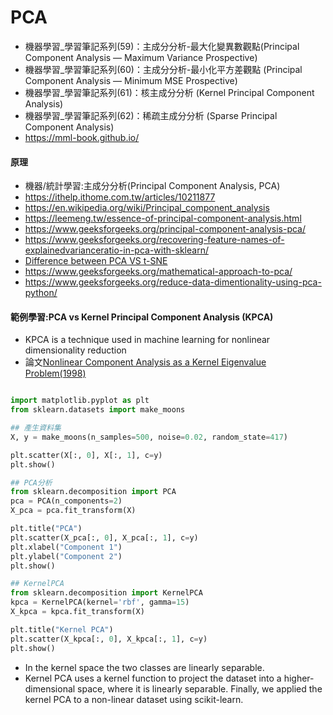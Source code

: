 # PCA
- 機器學習_學習筆記系列(59)：主成分分析-最大化變異數觀點(Principal Component Analysis — Maximum Variance Prospective)
- 機器學習_學習筆記系列(60)：主成分分析-最小化平方差觀點 (Principal Component Analysis — Minimum MSE Prospective)
- 機器學習_學習筆記系列(61)：核主成分分析 (Kernel Principal Component Analysis)
- 機器學習_學習筆記系列(62)：稀疏主成分分析 (Sparse Principal Component Analysis)
- https://mml-book.github.io/
#### 原理
- 機器/統計學習:主成分分析(Principal Component Analysis, PCA)
- https://ithelp.ithome.com.tw/articles/10211877
- https://en.wikipedia.org/wiki/Principal_component_analysis
- https://leemeng.tw/essence-of-principal-component-analysis.html
- https://www.geeksforgeeks.org/principal-component-analysis-pca/
- https://www.geeksforgeeks.org/recovering-feature-names-of-explainedvarianceratio-in-pca-with-sklearn/
- [Difference between PCA VS t-SNE](https://www.geeksforgeeks.org/difference-between-pca-vs-t-sne/)
- https://www.geeksforgeeks.org/mathematical-approach-to-pca/
- https://www.geeksforgeeks.org/reduce-data-dimentionality-using-pca-python/
#### 範例學習:PCA vs Kernel Principal Component Analysis (KPCA)
- KPCA is a technique used in machine learning for nonlinear dimensionality reduction
- 論文[Nonlinear Component Analysis as a Kernel Eigenvalue Problem(1998)](https://direct.mit.edu/neco/article-abstract/10/5/1299/6193/Nonlinear-Component-Analysis-as-a-Kernel?redirectedFrom=fulltext)
```python

import matplotlib.pyplot as plt
from sklearn.datasets import make_moons

## 產生資料集
X, y = make_moons(n_samples=500, noise=0.02, random_state=417)

plt.scatter(X[:, 0], X[:, 1], c=y)
plt.show()

## PCA分析
from sklearn.decomposition import PCA
pca = PCA(n_components=2)
X_pca = pca.fit_transform(X)

plt.title("PCA")
plt.scatter(X_pca[:, 0], X_pca[:, 1], c=y)
plt.xlabel("Component 1")
plt.ylabel("Component 2")
plt.show()

## KernelPCA
from sklearn.decomposition import KernelPCA
kpca = KernelPCA(kernel='rbf', gamma=15)
X_kpca = kpca.fit_transform(X)

plt.title("Kernel PCA")
plt.scatter(X_kpca[:, 0], X_kpca[:, 1], c=y)
plt.show()
```
- In the kernel space the two classes are linearly separable.
- Kernel PCA uses a kernel function to project the dataset into a higher-dimensional space, where it is linearly separable. Finally, we applied the kernel PCA to a non-linear dataset using scikit-learn.
